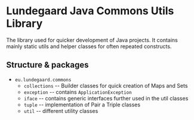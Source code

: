 # Lundegaard Java Commons Utils Library

The library used for quicker development of Java projects. It contains mainly static utils and helper classes for often repeated constructs.

## Structure & packages

* `eu.lundegaard.commons`
    * `collections` -- Builder classes for quick creation of Maps and Sets
    * `exception` -- contains `ApplicationException`
    * `iface` -- contains generic interfaces further used in the util classes
    * `tuple` -- implementation of Pair a Triple classes
    * `util` -- different utility classes

